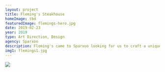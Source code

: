 ```yaml
---
layout: project
title: Fleming's Steakhouse
homeImage: tbd
featuredImage: flemings-hero.jpg
date: 2019-02-23
year: 2019
type: Art Direction, Design
agency: Sparxoo
description: Fleming's came to Sparxoo looking for us to craft a unique Mother's Day campaign that would separate them from surrounding competitors. We asked ourselves, "What's Mother's Day really about? What's at the core?" This day is to celebrate moms for every single thing they do for the ones they love, from the small, day-to-day tasks to the big celebrations. So we set out to create a campaign that was real. We didn't want to focus solely on the food and beverage offerings—we wanted to lead with the moments with mom, shared at Fleming's.
img1: flemings1.jpg
---
```


<div class="col-xs-12 about-work-items__item">
  <img src="{{ site.baseurl}}/assets/images/{{ page.img1 }}">
</div>
